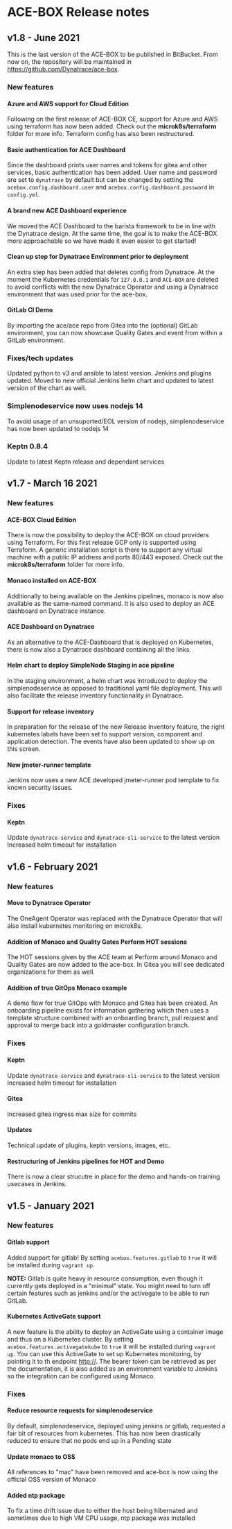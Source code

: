 # ACE-BOX Release notes

## v1.8 - June 2021

This is the last version of the ACE-BOX to be published in BitBucket. From now on, the repository will be maintained in https://github.com/Dynatrace/ace-box.

### New features

#### Azure and AWS support for Cloud Edition
Following on the first release of ACE-BOX CE, support for Azure and AWS using terraform has now been added. Check out the **microk8s/terraform** folder for more info. Terraform config has also been restructured.

#### Basic authentication for ACE Dashboard
Since the dashboard prints user names and tokens for gitea and other services, basic authentication has been added. User name and password are set to `dynatrace` by default but can be changed by setting the `acebox.config.dashboard.user` and `acebox.config.dashboard.password` in `config.yml`.

#### A brand new ACE Dashboard experience
We moved the ACE Dashboard to the barista framework to be in line with the Dynatrace design. At the same time, the goal is to make the ACE-BOX more approachable so we have made it even easier to get started!

#### Clean up step for Dynatrace Environment prior to deployment
An extra step has been added that deletes config from Dynatrace. At the moment the Kubernetes credentials for `127.0.0.1` and `ACE-BOX` are deleted to avoid conflicts with the new Dynatrace Operator and using a Dynatrace environment that was used prior for the ace-box.

#### GitLab CI Demo
By importing the ace/ace repo from Gitea into the (optional) GitLab environment, you can now showcase Quality Gates and event from within a GitLab environment.

### Fixes/tech updates
Updated python to v3 and ansible to latest version. Jenkins and plugins updated. Moved to new official Jenkins helm chart and updated to latest version of the chart as well.

### Simplenodeservice now uses nodejs 14
To avoid usage of an unsuported/EOL version of nodejs, simplenodeservice has now been updated to nodejs 14

### Keptn 0.8.4
Update to latest Keptn release and dependant services

## v1.7 - March 16 2021
### New features
#### ACE-BOX Cloud Edition
There is now the possibility to deploy the ACE-BOX on cloud providers using Terraform. For this first release GCP only is supported using Terraform.
A generic installation script is there to support any virtual machine with a public IP address and ports 80/443 exposed.
Check out the **microk8s/terraform** folder for more info.

#### Monaco installed on ACE-BOX
Additionally to being available on the Jenkins pipelines, monaco is now also available as the same-named command.
It is also used to deploy an ACE dashboard on Dynatrace instance.

#### ACE Dashboard on Dynatrace
As an alternative to the ACE-Dashboard that is deployed on Kubernetes, there is now also a Dynatrace dashboard containing all the links.

#### Helm chart to deploy SimpleNode Staging in ace pipeline
In the staging environment, a helm chart was introduced to deploy the simplenodeservice as opposed to traditional yaml file deployment. This will also facilitate the release inventory functionality in Dynatrace.

#### Support for release inventory
In preparation for the release of the new Release Inventory feature, the right kubernetes labels have been set to support version, component and application detection. The events have also been updated to show up on this screen.

#### New jmeter-runner template
Jenkins now uses a new ACE developed jmeter-runner pod template to fix known security issues. 

### Fixes
#### Keptn
Update `dynatrace-service` and `dynatrace-sli-service` to the latest version
Increased helm timeout for installation


## v1.6 - February 2021
### New features
#### Move to Dynatrace Operator
The OneAgent Operator was replaced with the Dynatrace Operator that will also install kubernetes monitoring on microk8s.

#### Addition of Monaco and Quality Gates Perform HOT sessions
The HOT sessions given by the ACE team at Perform around Monaco and Quality Gates are now added to the ace-box.
In Gitea you will see dedicated organizations for them as well.

#### Addition of true GitOps Monaco example
A demo flow for true GitOps with Monaco and Gitea has been created.
An onboarding pipeline exists for information gathering which then uses a template structure combined with an onboarding branch, pull request and approval to merge back into a goldmaster configuration branch.

### Fixes
#### Keptn
Update `dynatrace-service` and `dynatrace-sli-service` to the latest version
Increased helm timeout for installation

#### Gitea
Increased gitea ingress max size for commits

#### Updates
Technical update of plugins, keptn versions, images, etc.

#### Restructuring of Jenkins pipelines for HOT and Demo
There is now a clear strucutre in place for the demo and hands-on training usecases in Jenkins.

## v1.5 - January 2021
### New features
#### Gitlab support
Added support for gitlab! By setting `acebox.features.gitlab` to `true` it will be installed during `vagrant up`.

**NOTE:** Gitlab is quite heavy in resource consumption, even though it currently gets deployed in a "minimal" state. You might need to turn off certain features such as jenkins and/or the activegate to be able to run GitLab.

#### Kubernetes ActiveGate support
A new feature is the ability to deploy an ActiveGate using a container image and thus on a Kubernetes cluster. By setting `acebox.features.activegatekube` to `true` it will be installed during `vagrant up`. You can use this ActiveGate to set up Kubernetes monitoring, by pointing it to th endpoint [http://](https://192.168.50.10:16443/). The bearer token can be retrieved as per the documentation, it is also added as an environment variable to Jenkins so the integration can be configured using Monaco.

### Fixes
#### Reduce resource requests for simplenodeservice
By default, simplenodeservice, deployed using jenkins or gitlab, requested a fair bit of resources from kubernetes. This has now been drastically reduced to ensure that no pods end up in a Pending state
#### Update monaco to OSS
All references to "mac" have been removed and ace-box is now using the official OSS version of Monaco
#### Added ntp package
To fix a time drift issue due to either the host being hibernated and sometimes due to high VM CPU usage, ntp package was installed